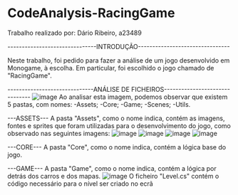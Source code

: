 # CodeAnalysis-RacingGame
Trabalho realizado por: Dário Ribeiro, a23489

-------------------------------INTRODUÇÃO--------------------------------


Neste trabalho, foi pedido para fazer a análise de um jogo desenvolvido em Monogame, à escolha.
Em particular, foi escolhido o jogo chamado de "RacingGame".

------------------------------ANÁLISE DE FICHEIROS-------------------------------
![image](https://user-images.githubusercontent.com/106490681/235947349-f00b37b7-fbdd-473c-a117-c4bea1fb5763.png)
Ao analisar esta imagem, podemos observar que existem 5 pastas, com nomes:
-Assets;
-Core;
-Game;
-Scenes;
-Utils.

---ASSETS---
A pasta "Assets", como o nome indica, contém as imagens, fontes e sprites que foram utilizadas para o desenvolvimento do jogo, como observado nas seguintes imagens:
![image](https://user-images.githubusercontent.com/106490681/235949899-0e22576f-b4a4-4e03-a495-d6b00a90fe7c.png)
![image](https://user-images.githubusercontent.com/106490681/235950044-e03e2c86-d2de-4a12-8d57-c68e29de33f1.png)
![image](https://user-images.githubusercontent.com/106490681/235950102-04904553-c704-4d5a-bde5-d068f4a90c57.png)
![image](https://user-images.githubusercontent.com/106490681/235950140-70fe6c9c-354f-47ee-bb95-61db424d6d07.png)

---CORE---
A pasta "Core", como o nome indica, contém a lógica base do jogo.





















---GAME---
A pasta "Game", como o nome indica, contém a lógica por detrás dos carros e dos mapas.
![image](https://user-images.githubusercontent.com/106490681/235952198-4d63b6cf-dfbe-429d-ad72-91165f1a5fee.png)
O ficheiro "Level.cs" contém o código necessário para o nível ser criado no ecrã
